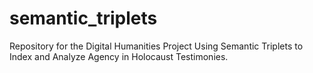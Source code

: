 # semantic_triplets
Repository for the Digital Humanities Project Using Semantic Triplets to Index and Analyze Agency in Holocaust Testimonies.
